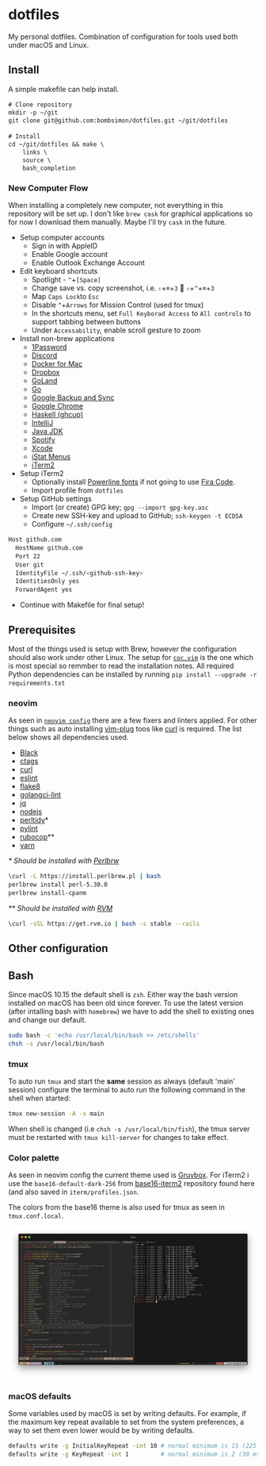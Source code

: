 # dotfiles

My personal dotfiles. Combination of configuration for tools used both under
macOS and Linux.

## Install

A simple makefile can help install.

```
# Clone repository
mkdir -p ~/git
git clone git@github.com:bombsimon/dotfiles.git ~/git/dotfiles

# Install
cd ~/git/dotfiles && make \
    links \
    source \
    bash_completion
```

### New Computer Flow

When installing a completely new computer, not everything in this repository
will be set up. I don't like `brew cask` for graphical applications so for now I
download them manually. Maybe I'll try `cask` in the future.

* Setup computer accounts
  * Sign in with AppleID
  * Enable Google account
  * Enable Outlook Exchange Account
* Edit keyboard shortcuts
  * Spotlight - `^`+`[Space]`
  * Change save vs. copy screenshot, i.e. `⇧`+`⌘`+`3` 🔄 `⇧`+`^`+`⌘`+`3`
  * Map `Caps Lock`to `Esc`
  * Disable `^`+`Arrows` for Mission Control (used for tmux)
  * In the shortcuts menu, set `Full Keyborad Access` to `All controls` to support tabbing between buttons
  * Under `Accessability`, enable scroll gesture to zoom
* Install non-brew applications
  * [1Password](https://1password.com/downloads/mac/)
  * [Discord](https://discordapp.com/download)
  * [Docker for Mac](https://hub.docker.com/editions/community/docker-ce-desktop-mac)
  * [Dropbox](https://www.dropbox.com/)
  * [GoLand](https://www.jetbrains.com/go/?fromMenu)
  * [Go](https://golang.org/dl/)
  * [Google Backup and Sync](https://www.google.com/drive/download/backup-and-sync/)
  * [Google Chrome](https://www.google.com/chrome/)
  * [Haskell (ghcup)](https://www.haskell.org/ghcup/)
  * [IntelliJ](https://www.jetbrains.com/idea/download/#section=mac)
  * [Java JDK](https://www.oracle.com/technetwork/java/javase/downloads/jdk12-downloads-5295953.html)
  * [Spotify](https://www.spotify.com/se/download/mac/)
  * [Xcode](https://developer.apple.com/xcode/)
  * [iStat Menus](https://bjango.com/mac/istatmenus/)
  * [iTerm2](https://www.iterm2.com/downloads.html)
* Setup iTerm2
  * Optionally install [Powerline fonts](https://github.com/powerline/fonts) if not going to use [Fira Code](https://github.com/tonsky/FiraCode).
  * Import profile from `dotfiles`
* Setup GitHub settings
  * Import (or create) GPG key; `gpg --import gpg-key.asc`
  * Create new SSH-key and upload to GitHub; `ssh-keygen -t ECDSA`
  * Configure `~/.ssh/config`

```sh
Host github.com
  HostName github.com
  Port 22
  User git
  IdentityFile ~/.ssh/<github-ssh-key>
  IdentitiesOnly yes
  ForwardAgent yes
```
* Continue with Makefile for final setup!

## Prerequisites

Most of the things used is setup with Brew, however the configuration should
also work under other Linux. The setup for
[`coc.vim`](https://github.com/neoclide/coc.nvim) is the one which is most
special so remmber to read the installation notes. All required Python
dependencies can be installed by running `pip install --upgrade -r
requirements.txt`

### neovim

As seen in [`neovim config`](config/nvim/init.vim) there are a few fixers and
linters applied. For other things such as auto installing
[vim-plug](https://github.com/junegunn/vim-plug) toos like
[curl](https://curl.haxx.se/) is required. The list below shows all dependencies
used.

* [Black](https://github.com/python/black)
* [ctags](https://ctags.io/)
* [curl](https://curl.haxx.se/)
* [eslint](https://eslint.org/)
* [flake8](http://flake8.pycqa.org/en/latest/)
* [golangci-lint](https://github.com/golangci/golangci-lint)
* [jq](https://stedolan.github.io/jq/)
* [nodejs](https://nodejs.org/en/)
* [perltidy](https://metacpan.org/pod/perltidy)*
* [pylint](https://www.pylint.org/)
* [rubocop](https://github.com/rubocop-hq/rubocop)**
* [yarn](https://yarnpkg.com/en/)

*\* Should be installed with [Perlbrw](https://perlbrew.pl/)*

```sh
\curl -L https://install.perlbrew.pl | bash
perlbrew install perl-5.30.0
perlbrew install-cpanm
```

*\*\* Should be installed with [RVM](https://rvm.io)*

```sh
\curl -sSL https://get.rvm.io | bash -s stable --rails
```
## Other configuration

## Bash

Since macOS 10.15 the default shell is `zsh`. Either way the bash version
installed on macOS has been old since forever. To use the latest version (after
intalling bash with `homebrew`) we have to add the shell to existing ones and
change our default.

```sh
sudo bash -c 'echo /usr/local/bin/bash >> /etc/shells'
chsh -s /usr/local/bin/bash
```

### tmux

To auto run `tmux` and start the **same** session as always (default 'main'
session) configure the terminal to auto run the following command in the shell
when started:

```sh
tmux new-session -A -s main
```

When shell is changed (i.e `chsh -s /usr/local/bin/fish`), the tmux server must
be restarted with `tmux kill-server` for changes to take effect.

### Color palette

As seen in neovim config the current theme used is
[Gruvbox](https://github.com/morhetz/gruvbox). For iTerm2 i use the
`base16-default-dark-256` from
[base16-iterm2](https://github.com/martinlindhe/base16-iterm2) repository found
here (and also saved in `iterm/profiles.json`.

The colors from the base16 theme is also used for tmux as seen in
`tmux.conf.local`.

![screenshot](img/screenshot02.png)

### macOS defaults

Some variables used by macOS is set by writing defaults. For example, if the
maximum key repeat available to set from the system preferences, a way to set
them even lower would be by writing defaults.

```sh
defaults write -g InitialKeyRepeat -int 10 # normal minimum is 15 (225 ms)
defaults write -g KeyRepeat -int 1         # normal minimum is 2 (30 ms)
```
